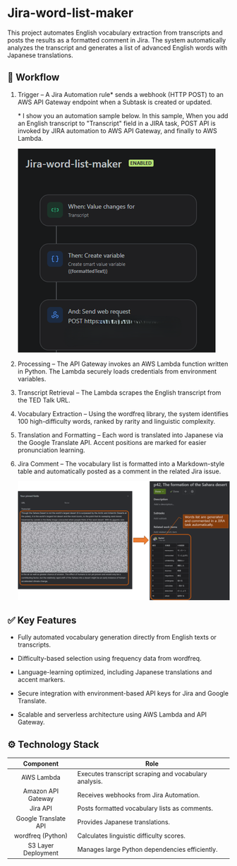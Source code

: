 # Jira-word-list-maker
This project automates English vocabulary extraction from transcripts and posts the results as a formatted comment in Jira. The system automatically analyzes the transcript and generates a list of advanced English words with Japanese translations.

## 🔄 Workflow

1. Trigger – A Jira Automation rule* sends a webhook (HTTP POST) to an AWS API Gateway endpoint when a Subtask is created or updated.

    \* I show you an automation sample below. In this sample, When you add an English transcript to "Transcript" field in a JIRA task, POST API is invoked by JIRA automation to AWS API Gateway, and finally to AWS Lambda.

    ![automation sample](./img/automation.png)


2. Processing – The API Gateway invokes an AWS Lambda function written in Python. The Lambda securely loads credentials from environment variables.

3. Transcript Retrieval – The Lambda scrapes the English transcript from the TED Talk URL.

4. Vocabulary Extraction – Using the wordfreq library, the system identifies 100 high-difficulty words, ranked by rarity and linguistic complexity.

5. Translation and Formatting – Each word is translated into Japanese via the Google Translate API. Accent positions are marked for easier pronunciation learning.

6. Jira Comment – The vocabulary list is formatted into a Markdown-style table and automatically posted as a comment in the related Jira issue.

    ![GUI sample](./img/gui_guide.png)

## ✅ Key Features

- Fully automated vocabulary generation directly from English texts or transcripts.

- Difficulty-based selection using frequency data from wordfreq.

- Language-learning optimized, including Japanese translations and accent markers.

- Secure integration with environment-based API keys for Jira and Google Translate.

- Scalable and serverless architecture using AWS Lambda and API Gateway.

## ⚙️ Technology Stack

| Component | Role |
| :----: | ---- |
|AWS Lambda | Executes transcript scraping and vocabulary analysis. |
|Amazon API Gateway | Receives webhooks from Jira Automation. |
|Jira API | Posts formatted vocabulary lists as comments. |
|Google Translate API | Provides Japanese translations. |
|wordfreq (Python) | Calculates linguistic difficulty scores. |
|S3 Layer Deployment | Manages large Python dependencies efficiently. |

